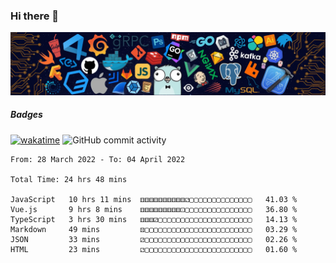 ### Hi there 👋

![R](image/20220304/header_.bzdxkhl6c94.webp)

##### Badges

[![wakatime](https://wakatime.com/badge/user/3c2a8d5a-32f6-4f22-9e9f-3b453aa8478a.svg)](https://wakatime.com/@3c2a8d5a-32f6-4f22-9e9f-3b453aa8478a)
![GitHub commit activity](https://img.shields.io/github/commit-activity/y/HelloAndyZhang/HelloAndyZhang)


<!--
**HelloAndyZhang/HelloAndyZhang** is a ✨ _special_ ✨ repository because its `README.md` (this file) appears on your GitHub profile.

Here are some ideas to get you started:

- 🔭 I’m currently working on ...
- 🌱 I’m currently learning ...
- 👯 I’m looking to collaborate on ...
- 🤔 I’m looking for help with ...
- 💬 Ask me about ...
- 📫 How to reach me: ...
- 😄 Pronouns: ...
- ⚡ Fun fact: ...
-->

<!-- ![Anurag's GitHub stats](https://github-readme-stats.vercel.app/api?username=HelloAndyZhang&theme=cobalt) -->

<!-- ![Top Langs](https://github-readme-stats.vercel.app/api/top-langs/?username=HelloAndyZhang&layout=compact) -->


<!-- ![Ashutosh's github activity graph](https://activity-graph.herokuapp.com/graph?username=HelloAndyZhang&theme=rogue)  -->



<!--START_SECTION:waka-->

```text
From: 28 March 2022 - To: 04 April 2022

Total Time: 24 hrs 48 mins

JavaScript   10 hrs 11 mins  ⚅⚅⚅⚅⚅⚅⚅⚅⚅⚅⚁▢▢▢▢▢▢▢▢▢▢▢▢▢▢   41.03 %
Vue.js       9 hrs 8 mins    ⚅⚅⚅⚅⚅⚅⚅⚅⚅⚀▢▢▢▢▢▢▢▢▢▢▢▢▢▢▢   36.80 %
TypeScript   3 hrs 30 mins   ⚅⚅⚅⚂▢▢▢▢▢▢▢▢▢▢▢▢▢▢▢▢▢▢▢▢▢   14.13 %
Markdown     49 mins         ⚄▢▢▢▢▢▢▢▢▢▢▢▢▢▢▢▢▢▢▢▢▢▢▢▢   03.29 %
JSON         33 mins         ⚂▢▢▢▢▢▢▢▢▢▢▢▢▢▢▢▢▢▢▢▢▢▢▢▢   02.26 %
HTML         23 mins         ⚁▢▢▢▢▢▢▢▢▢▢▢▢▢▢▢▢▢▢▢▢▢▢▢▢   01.60 %
```

<!--END_SECTION:waka-->
